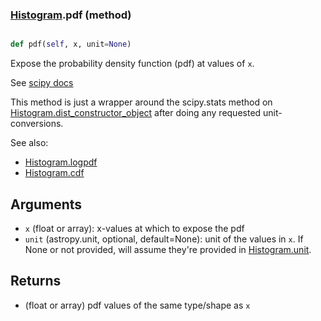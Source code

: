 ### [Histogram](Histogram.md).pdf (method)


```py

def pdf(self, x, unit=None)

```



Expose the probability density function (pdf) at values of `x`.

See [scipy docs](https://docs.scipy.org/doc/scipy/reference/generated/scipy.stats.rv_continuous.pdf.html)

This method is just a wrapper around the scipy.stats method on
[Histogram.dist_constructor_object](Histogram.dist_constructor_object.md) after doing any requested unit-conversions.

See also:
* [Histogram.logpdf](Histogram.logpdf.md)
* [Histogram.cdf](Histogram.cdf.md)

Arguments
----------
* `x` (float or array): x-values at which to expose the pdf
* `unit` (astropy.unit, optional, default=None): unit of the values
    in `x`.  If None or not provided, will assume they're provided in
    [Histogram.unit](Histogram.unit.md).

Returns
---------
* (float or array) pdf values of the same type/shape as `x`


